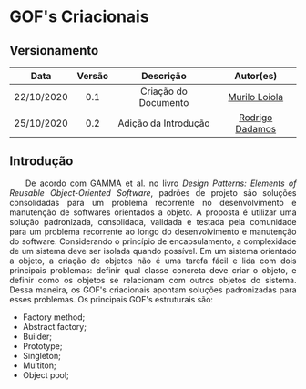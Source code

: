 # GOF's Criacionais
## Versionamento
| Data | Versão | Descrição | Autor(es) |
|:----:|:------:|:---------:|:---------:|
| 22/10/2020 | 0.1 | Criação do Documento | [Murilo Loiola](https://github.com/murilo-dan) |
| 25/10/2020 | 0.2 | Adição da Introdução | [Rodrigo Dadamos](https://github.com/Rdadamos)|

## Introdução

<p align="justify">&emsp;&emsp;De acordo com GAMMA et al. no livro <i>Design Patterns: Elements of Reusable Object-Oriented Software</i>, padrões de projeto são soluções consolidadas para um problema recorrente no desenvolvimento e manutenção de softwares orientados a objeto. A proposta é utilizar uma solução padronizada, consolidada, validada e testada pela comunidade para um problema recorrente ao longo do desenvolvimento e manutenção do software. Considerando o princípio de encapsulamento, a complexidade de um sistema deve ser isolada quando possível. Em um sistema orientado a objeto, a criação de objetos não é uma tarefa fácil e lida com dois principais problemas: definir qual classe concreta deve criar o objeto, e definir como os objetos se relacionam com outros objetos do sistema. Dessa maneira, os GOF's criacionais apontam soluções padronizadas para esses problemas. Os principais GOF's estruturais são:</p>

* Factory method;
* Abstract factory;
* Builder;
* Prototype;
* Singleton;
* Multiton;
* Object pool;
